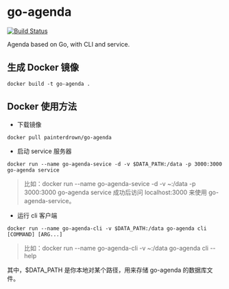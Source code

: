 # go-agenda

[![Build Status](https://travis-ci.org/painterdrown/go-agenda.svg?branch=master)](https://travis-ci.org/painterdrown/go-agenda.svg?branch=master)

Agenda based on Go, with CLI and service.

## 生成 Docker 镜像

```
docker build -t go-agenda .
```

## Docker 使用方法

  + 下载镜像
```
docker pull painterdrown/go-agenda
```

  + 启动 service 服务器
```
docker run --name go-agenda-sevice -d -v $DATA_PATH:/data -p 3000:3000 go-agenda service
```
> 比如：docker run --name go-agenda-sevice -d -v ~:/data -p 3000:3000 go-agenda service
> 成功后访问 localhost:3000 来使用 go-agenda-service。

  + 运行 cli 客户端
```
docker run --name go-agenda-cli -v $DATA_PATH:/data go-agenda cli [COMMAND] [ARG...]
```
> 比如：docker run --name go-agenda-cli -v ~:/data go-agenda cli --help

其中，$DATA_PATH 是你本地对某个路径，用来存储 go-agenda 的数据库文件。
